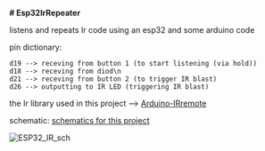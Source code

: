 **# Esp32IrRepeater**

listens and repeats Ir code using an esp32 and some arduino code


pin dictionary:
```
d19 --> receving from button 1 (to start listening (via hold))
d18 --> receving from diod\n
d21 --> receving from button 2 (to trigger IR blast)
d26 --> outputting to IR LED (triggering IR blast)
```

the Ir library used in this project --> [Arduino-IRremote](https://github.com/Arduino-IRremote/Arduino-IRremote)

schematic:
[schematics for this project](schematic/)

![ESP32_IR_sch](https://user-images.githubusercontent.com/57007730/188317314-0702bd84-12a0-4374-9dfc-1e52af56db75.png)
